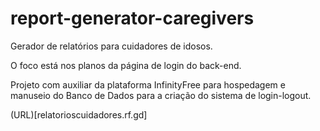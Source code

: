 # report-generator-caregivers
Gerador de relatórios para cuidadores de idosos.


O foco está nos planos da página de login do back-end.

Projeto com auxiliar da plataforma InfinityFree para hospedagem e manuseio do Banco de Dados para a criação do sistema de login-logout.

(URL)[relatorioscuidadores.rf.gd]
